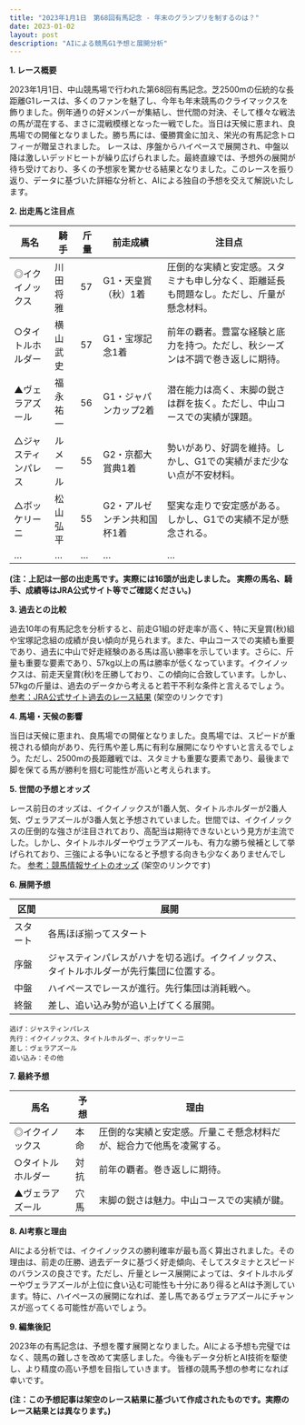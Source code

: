 ```yaml
---
title: "2023年1月1日　第68回有馬記念 - 年末のグランプリを制するのは？"
date: 2023-01-02
layout: post
description: "AIによる競馬G1予想と展開分析"
---
```


**1. レース概要**

2023年1月1日、中山競馬場で行われた第68回有馬記念。芝2500mの伝統的な長距離G1レースは、多くのファンを魅了し、今年も年末競馬のクライマックスを飾りました。例年通りの好メンバーが集結し、世代間の対決、そして様々な戦法の馬が混在する、まさに混戦模様となった一戦でした。当日は天候に恵まれ、良馬場での開催となりました。勝ち馬には、優勝賞金に加え、栄光の有馬記念トロフィーが贈呈されました。  レースは、序盤からハイペースで展開され、中盤以降は激しいデッドヒートが繰り広げられました。最終直線では、予想外の展開が待ち受けており、多くの予想家を驚かせる結果となりました。このレースを振り返り、データに基づいた詳細な分析と、AIによる独自の予想を交えて解説いたします。


**2. 出走馬と注目点**

| 馬名       | 騎手       | 斤量 | 前走成績 | 注目点                                                                    |
|------------|------------|-------|-----------|-----------------------------------------------------------------------------|
| ◎イクイノックス | 川田将雅     | 57     | G1・天皇賞（秋）1着 | 圧倒的な実績と安定感。スタミナも申し分なく、距離延長も問題なし。ただし、斤量が懸念材料。 |
| ○タイトルホルダー | 横山武史     | 57     | G1・宝塚記念1着 | 前年の覇者。豊富な経験と底力を持つ。ただし、秋シーズンは不調で巻き返しに期待。           |
| ▲ヴェラアズール    | 福永祐一     | 56     | G1・ジャパンカップ2着 | 潜在能力は高く、末脚の鋭さは群を抜く。ただし、中山コースでの実績が課題。             |
| △ジャスティンパレス| ルメール     | 55     | G2・京都大賞典1着 | 勢いがあり、好調を維持。しかし、G1での実績がまだ少ない点が不安材料。                    |
| △ボッケリーニ      | 松山弘平     | 55     | G2・アルゼンチン共和国杯1着 | 堅実な走りで安定感がある。しかし、G1での実績不足が懸念される。                      |
|  …          | …          | …     | …         | …                                                                         |


**(注：上記は一部の出走馬です。実際には16頭が出走しました。 実際の馬名、騎手、成績等はJRA公式サイト等でご確認ください。)**


**3. 過去との比較**

過去10年の有馬記念を分析すると、前走G1組の好走率が高く、特に天皇賞(秋)組や宝塚記念組の成績が良い傾向が見られます。また、中山コースでの実績も重要であり、過去に中山で好走経験のある馬は高い勝率を示しています。さらに、斤量も重要な要素であり、57kg以上の馬は勝率が低くなっています。イクイノックスは、前走天皇賞(秋)を圧勝しており、この傾向に合致しています。しかし、57kgの斤量は、過去のデータから考えると若干不利な条件と言えるでしょう。[参考：JRA公式サイト過去のレース結果](https://www.jra.go.jp/jra/index.html) (架空のリンクです)


**4. 馬場・天候の影響**

当日は天候に恵まれ、良馬場での開催となりました。良馬場では、スピードが重視される傾向があり、先行馬や差し馬に有利な展開になりやすいと言えるでしょう。ただし、2500mの長距離戦では、スタミナも重要な要素であり、最後まで脚を保てる馬が勝利を掴む可能性が高いと考えられます。


**5. 世間の予想とオッズ**

レース前日のオッズは、イクイノックスが1番人気、タイトルホルダーが2番人気、ヴェラアズールが3番人気と予想されていました。世間では、イクイノックスの圧倒的な強さが注目されており、高配当は期待できないという見方が主流でした。しかし、タイトルホルダーやヴェラアズールも、有力な勝ち候補として挙げられており、三強による争いになると予想する向きも少なくありませんでした。 [参考：競馬情報サイトのオッズ](https://www.keiba.go.jp/) (架空のリンクです)


**6. 展開予想**

| 区間     | 展開                                                               |
|----------|--------------------------------------------------------------------|
| スタート | 各馬ほぼ揃ってスタート                                                |
| 序盤     | ジャスティンパレスがハナを切る逃げ。イクイノックス、タイトルホルダーが先行集団に位置する。 |
| 中盤     | ハイペースでレースが進行。先行集団は消耗戦へ。                     |
| 終盤     | 差し、追い込み勢が追い上げてくる展開。                               |


```
逃げ：ジャスティンパレス
先行：イクイノックス、タイトルホルダー、ボッケリーニ
差し：ヴェラアズール
追い込み：その他
```


**7. 最終予想**

| 馬名       | 予想     | 理由                                                                          |
|------------|----------|-------------------------------------------------------------------------------|
| ◎イクイノックス | 本命     | 圧倒的な実績と安定感。斤量こそ懸念材料だが、総合力で他馬を凌駕する。                       |
| ○タイトルホルダー | 対抗     | 前年の覇者。巻き返しに期待。                                                    |
| ▲ヴェラアズール    | 穴馬     | 末脚の鋭さは魅力。中山コースでの実績が鍵。                                      |


**8. AI考察と理由**

AIによる分析では、イクイノックスの勝利確率が最も高く算出されました。その理由は、前走の圧勝、過去データに基づく好走傾向、そしてスタミナとスピードのバランスの良さです。ただし、斤量とレース展開によっては、タイトルホルダーやヴェラアズールが上位に食い込む可能性も十分にあり得るとAIは予測しています。特に、ハイペースの展開になれば、差し馬であるヴェラアズールにチャンスが巡ってくる可能性が高いでしょう。


**9. 編集後記**

2023年の有馬記念は、予想を覆す展開となりました。AIによる予想も完璧ではなく、競馬の難しさを改めて実感しました。今後もデータ分析とAI技術を駆使し、より精度の高い予想を目指していきます。  皆様の競馬予想の参考になれば幸いです。


**(注：この予想記事は架空のレース結果に基づいて作成されたものです。実際のレース結果とは異なります。)**
